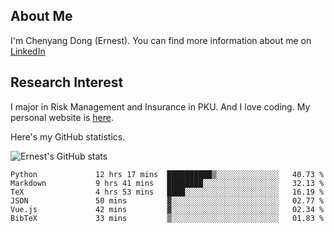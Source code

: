 ## About Me

I'm Chenyang Dong (Ernest). You can find more information about me on [LinkedIn](https://www.linkedin.com/in/%E6%99%A8%E9%98%B3-%E8%91%A3-918ab41b4/)

## Research Interest

I major in Risk Management and Insurance in PKU. And I love coding. My personal website is [here](https://ernestdong.github.io).

Here's my GitHub statistics.

![Ernest's GitHub stats](https://github-readme-stats.vercel.app/api?username=ErnestDong&show_icons=true?count_private=true)

<!--START_SECTION:waka-->

```text
Python             12 hrs 17 mins  ██████████▒░░░░░░░░░░░░░░   40.73 %
Markdown           9 hrs 41 mins   ████████░░░░░░░░░░░░░░░░░   32.13 %
TeX                4 hrs 53 mins   ████░░░░░░░░░░░░░░░░░░░░░   16.19 %
JSON               50 mins         ▓░░░░░░░░░░░░░░░░░░░░░░░░   02.77 %
Vue.js             42 mins         ▓░░░░░░░░░░░░░░░░░░░░░░░░   02.34 %
BibTeX             33 mins         ▒░░░░░░░░░░░░░░░░░░░░░░░░   01.83 %
```

<!--END_SECTION:waka-->
